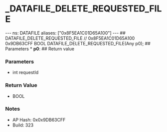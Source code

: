# _DATAFILE_DELETE_REQUESTED_FILE

--- ns: DATAFILE aliases: ["0x8F5EA1C01D65A100"] --- ## DATAFILE_DELETE_REQUESTED_FILE  // 0x8F5EA1C01D65A100 0x9DB63CFF BOOL DATAFILE_DELETE_REQUESTED_FILE(Any p0);  ## Parameters * **p0**:  ## Return value

### Parameters
* int requestId

### Return Value
* BOOL

### Notes
* AP Hash: 0x0x9DB63CFF
* Build: 323

